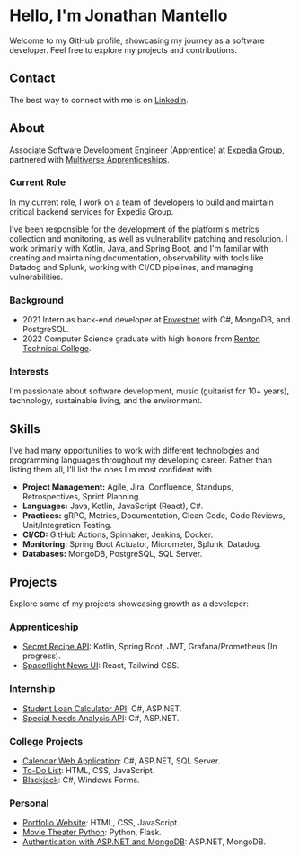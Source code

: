 # Hello, I'm Jonathan Mantello

Welcome to my GitHub profile, showcasing my journey as a software developer. Feel free to explore my projects and contributions.

## Contact
The best way to connect with me is on [LinkedIn](https://www.linkedin.com/in/jonathan-mantello/).

## About
Associate Software Development Engineer (Apprentice) at [Expedia Group](https://www.expediagroup.com), partnered with [Multiverse Apprenticeships](https://www.multiverse.io/en-US/programs).

### Current Role
In my current role, I work on a team of developers to build and maintain critical backend services for Expedia Group. 

I've been responsible for the development of the platform's metrics collection and monitoring, as well as vulnerability patching and resolution. I work primarily with Kotlin, Java, and Spring Boot, and I'm familiar with creating and maintaining documentation, observability with tools like Datadog and Splunk, working with CI/CD pipelines, and managing vulnerabilities.

### Background
- 2021 Intern as back-end developer at [Envestnet](https://www.envestnet.com) with C#, MongoDB, and PostgreSQL.
- 2022 Computer Science graduate with high honors from [Renton Technical College](https://www.rtc.edu).

### Interests
I'm passionate about software development, music (guitarist for 10+ years), technology, sustainable living, and the environment.

## Skills
I've had many opportunities to work with different technologies and programming languages throughout my developing career. Rather than listing them all, I'll list the ones I'm most confident with.

- **Project Management:** Agile, Jira, Confluence, Standups, Retrospectives, Sprint Planning.
- **Languages:** Java, Kotlin, JavaScript (React), C#.
- **Practices:** gRPC, Metrics, Documentation, Clean Code, Code Reviews, Unit/Integration Testing.
- **CI/CD:** GitHub Actions, Spinnaker, Jenkins, Docker.
- **Monitoring:** Spring Boot Actuator, Micrometer, Splunk, Datadog.
- **Databases:** MongoDB, PostgreSQL, SQL Server.

## Projects
Explore some of my projects showcasing growth as a developer:

### Apprenticeship
- [Secret Recipe API](https://github.com/jm-multiverse/secret-recipe): Kotlin, Spring Boot, JWT, Grafana/Prometheus (In progress).
- [Spaceflight News UI](https://github.com/jm-multiverse/spaceflight-news): React, Tailwind CSS.

### Internship
- [Student Loan Calculator API](https://github.com/JMantello/Student-Loan-Calculator-API): C#, ASP.NET.
- [Special Needs Analysis API](https://github.com/JMantello/Special-Needs-Analysis-Calculator-API): C#, ASP.NET.

### College Projects
- [Calendar Web Application](https://github.com/JMantello/Calendar-Web-App): C#, ASP.NET, SQL Server.
- [To-Do List](https://github.com/JMantello/To-Do-List): HTML, CSS, JavaScript.
- [Blackjack](https://github.com/JMantello/Blackjack): C#, Windows Forms.

### Personal
- [Portfolio Website](https://jmantello.github.io/): HTML, CSS, JavaScript.
- [Movie Theater Python](https://github.com/JMantello/Movie-Theatre-Py): Python, Flask.
- [Authentication with ASP.NET and MongoDB](https://github.com/JMantello/Log-In-System-MongoDB): ASP.NET, MongoDB.
